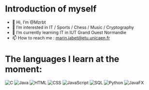 # Introduction of myself
- 👋 Hi, I’m @Mzrbt
- 👀 I’m interested in IT / Sports / Chess / Music / Cryptography
- 🌱 I’m currently learning IT in IUT Grand Ouest Normandie
- 📫 How to reach me :  marin.jabet@etu.unicaen.fr

# The languages ​​I learn at the moment:
![C](https://img.shields.io/badge/Langage-C-blue)
![Java](https://img.shields.io/badge/Langage-Java-red)
![HTML](https://img.shields.io/badge/Langage-HTML-orange)
![CSS](https://img.shields.io/badge/Langage-CSS-blueviolet)
![JavaScript](https://img.shields.io/badge/Langage-JavaScript-yellow)
![SQL](https://img.shields.io/badge/Langage-SQL-green)
![Python](https://img.shields.io/badge/Langage-Python-white)
![JavaFX](https://img.shields.io/badge/Langage-JavaFX-gray)
